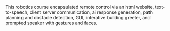 This robotics course encapsulated remote control via an html website, text-to-speech, 
client server communication, ai response generation, path planning and obstacle detection, GUI, 
interative building greeter, and prompted speaker with gestures and faces. 
